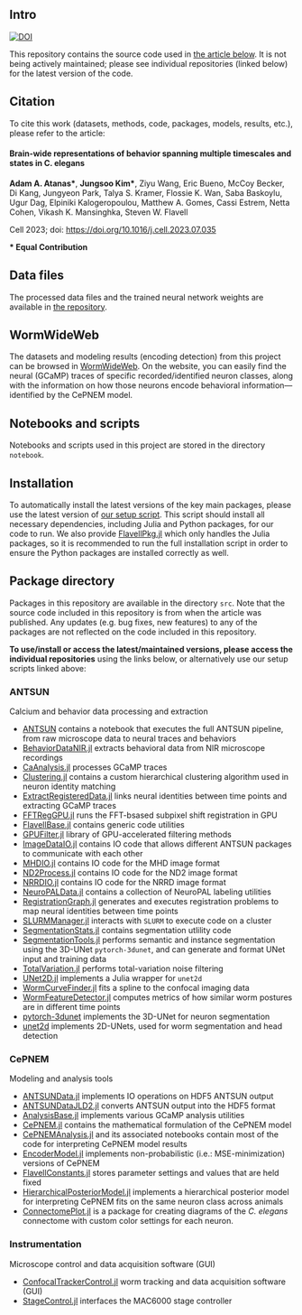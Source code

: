 ## Intro
[![DOI](https://zenodo.org/badge/DOI/10.5281/zenodo.8151918.svg)](https://doi.org/10.5281/zenodo.8151918)

This repository contains the source code used in [the article below](https://github.com/flavell-lab/AtanasKim-Cell2023/tree/main#citation). It is not being actively maintained; please see individual repositories (linked below) for the latest version of the code.

## Citation
To cite this work (datasets, methods, code, packages, models, results, etc.), please refer to the article: 

#### Brain-wide representations of behavior spanning multiple timescales and states in C. elegans
**Adam A. Atanas\***, **Jungsoo Kim\***, Ziyu Wang, Eric Bueno, McCoy Becker, Di Kang, 
Jungyeon Park, Talya S. Kramer, Flossie K. Wan, Saba Baskoylu, Ugur Dag,  Elpiniki Kalogeropoulou,
Matthew A. Gomes, Cassi Estrem, Netta Cohen, Vikash K. Mansinghka, Steven W. Flavell

Cell 2023; doi: https://doi.org/10.1016/j.cell.2023.07.035

**\* Equal Contribution**

## Data files
The processed data files and the trained neural network weights are available in [the repository](https://doi.org/10.5281/zenodo.8150515).

## WormWideWeb
The datasets and modeling results (encoding detection) from this project can be browsed in [WormWideWeb](https://wormwideweb.org/). On the website, you can easily find the neural (GCaMP) traces of specific recorded/identified neuron classes, along with the information on how those neurons encode behavioral information—identified by the CePNEM model.

## Notebooks and scripts
Notebooks and scripts used in this project are stored in the directory `notebook`.  

## Installation 
To automatically install the latest versions of the key main packages, please use the latest version of [our setup script](https://github.com/flavell-lab/flv-c-setup). This script should install all necessary dependencies, including Julia and Python packages, for our code to run. We also provide [FlavellPkg.jl](https://github.com/flavell-lab/FlavellPkg.jl) which only handles the Julia packages, so it is recommended to run the full installation script in order to ensure the Python packages are installed correctly as well.

## Package directory
Packages in this repository are available in the directory `src`. Note that the source code included in this repository is from when the article was published. Any updates (e.g. bug fixes, new features) to any of the packages are not reflected on the code included in this repository.  

**To use/install or access the latest/maintained versions, please access the individual repositories** using the links below, or alternatively use our setup scripts linked above: 

### ANTSUN
Calcium and behavior data processing and extraction

 - [ANTSUN](https://github.com/flavell-lab/ANTSUN) contains a notebook that executes the full ANTSUN pipeline, from raw microscope data to neural traces and behaviors
 - [BehaviorDataNIR.jl](https://github.com/flavell-lab/BehaviorDataNIR.jl) extracts behavioral data from NIR microscope recordings
 - [CaAnalysis.jl](https://github.com/flavell-lab/CaAnalysis.jl) processes GCaMP traces
 - [Clustering.jl](https://github.com/flavell-lab/Clustering.jl) contains a custom hierarchical clustering algorithm used in neuron identity matching
 - [ExtractRegisteredData.jl](https://github.com/flavell-lab/ExtractRegisteredData.jl) links neural identities between time points and extracting GCaMP traces
 - [FFTRegGPU.jl](https://github.com/flavell-lab/FFTRegGPU.jl) runs the FFT-bsased subpixel shift registration in GPU
 - [FlavellBase.jl](https://github.com/flavell-lab/FlavellBase.jl) contains generic code utilities
 - [GPUFilter.jl](https://github.com/flavell-lab/GPUFilter.jl) library of GPU-accelerated filtering methods
 - [ImageDataIO.jl](https://github.com/flavell-lab/ImageDataIO.jl) contains IO code that allows different ANTSUN packages to communicate with each other
 - [MHDIO.jl](https://github.com/flavell-lab/MHDIO.jl) contains IO code for the MHD image format
 - [ND2Process.jl](https://github.com/flavell-lab/ND2Process.jl) contains IO code for the ND2 image format
 - [NRRDIO.jl](https://github.com/flavell-lab/NRRDIO.jl) contains IO code for the NRRD image format
 - [NeuroPALData.jl](https://github.com/flavell-lab/NeuroPALData.jl) contains a collection of NeuroPAL labeling utilities
 - [RegistrationGraph.jl](https://github.com/flavell-lab/RegistrationGraph.jl) generates and executes registration problems to map neural identities between time points
 - [SLURMManager.jl](https://github.com/flavell-lab/SLURMManager.jl) interacts with `SLURM` to execute code on a cluster
 - [SegmentationStats.jl](https://github.com/flavell-lab/SegmentationStats.jl) contains segmentation utlility code
 - [SegmentationTools.jl](https://github.com/flavell-lab/SegmentationTools.jl) performs semantic and instance segmentation using the 3D-UNet `pytorch-3dunet`, and can generate and format UNet input and training data
 - [TotalVariation.jl](https://github.com/flavell-lab/TotalVariation.jl) performs total-variation noise filtering
 - [UNet2D.jl](https://github.com/flavell-lab/UNet2D.jl) implements a Julia wrapper for `unet2d`
 - [WormCurveFinder.jl](https://github.com/flavell-lab/WormCurveFinder.jl) fits a spline to the confocal imaging data
 - [WormFeatureDetector.jl](https://github.com/flavell-lab/WormFeatureDetector.jl) computes metrics of how similar worm postures are in different time points
 - [pytorch-3dunet](https://github.com/flavell-lab/pytorch-3dunet) implements the 3D-UNet for neuron segmentation
 - [unet2d](https://github.com/flavell-lab/unet2d) implements 2D-UNets, used for worm segmentation and head detection
### CePNEM
Modeling and analysis tools
 - [ANTSUNData.jl](https://github.com/flavell-lab/ANTSUNData.jl) implements IO operations on HDF5 ANTSUN output
 - [ANTSUNDataJLD2.jl](https://github.com/flavell-lab/ANTSUNDataJLD2.jl) converts ANTSUN output into the HDF5 format
 - [AnalysisBase.jl](https://github.com/flavell-lab/AnalysisBase.jl) implements various GCaMP analysis utilities
 - [CePNEM.jl](https://github.com/flavell-lab/CePNEM.jl) contains the mathematical formulation of the CePNEM model
 - [CePNEMAnalysis.jl](https://github.com/flavell-lab/CePNEMAnalysis.jl) and its associated notebooks contain most of the code for interpreting CePNEM model results
 - [EncoderModel.jl](https://github.com/flavell-lab/EncoderModel.jl) implements non-probabilistic (i.e.: MSE-minimization) versions of CePNEM
 - [FlavellConstants.jl](https://github.com/flavell-lab/FlavellConstants.jl) stores parameter settings and values that are held fixed
 - [HierarchicalPosteriorModel.jl](https://github.com/flavell-lab/HierarchicalPosteriorModel.jl) implements a hierarchical posterior model for interpreting CePNEM fits on the same neuron class across animals
 - [ConnectomePlot.jl](https://github.com/flavell-lab/ConnectomePlot.jl) is a package for creating diagrams of the *C. elegans* connectome with custom color settings for each neuron.
### Instrumentation
Microscope control and data acquisition software (GUI)
 - [ConfocalTrackerControl.jl](https://github.com/flavell-lab/ConfocalTrackerControl.jl) worm tracking and data acquisition software (GUI)
 - [StageControl.jl](https://github.com/flavell-lab/StageControl.jl) interfaces the MAC6000 stage controller
